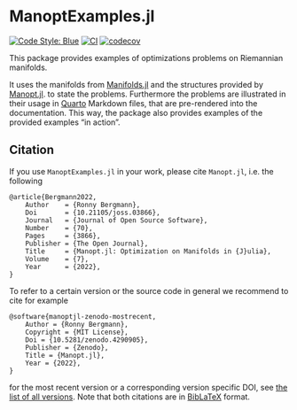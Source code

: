 # ManoptExamples.jl

[![Code Style: Blue](https://img.shields.io/badge/code%20style-blue-4495d1.svg)](https://github.com/invenia/BlueStyle)
[![CI](https://github.com/JuliaManifolds/ManoptExamples.jl/workflows/CI/badge.svg)](https://github.com/JuliaManifolds/ManoptExamples.jl/actions?query=workflow%3ACI+branch%3Amain)
[![codecov](https://codecov.io/gh/JuliaManifolds/ManoptExamples.jl/branch/main/graph/badge.svg)](https://codecov.io/gh/JuliaManifolds/ManoptExamples.jl)


This package provides examples of optimizations problems on Riemannian manifolds.

It uses the manifolds from [Manifolds.jl](https://juliamanifolds.github.io/Manifolds.jl/) and the structures provided by [Manopt.jl](https://manoptjl.org/).
to state the problems.
Furthermore the problems are illustrated in their usage in [Quarto](https://quarto.org) Markdown files, that
are pre-rendered into the documentation. This way, the package also provides examples of
the provided examples “in action”.

## Citation

If you use `ManoptExamples.jl` in your work, please cite `Manopt.jl`, i.e. the following

```biblatex
@article{Bergmann2022,
    Author    = {Ronny Bergmann},
    Doi       = {10.21105/joss.03866},
    Journal   = {Journal of Open Source Software},
    Number    = {70},
    Pages     = {3866},
    Publisher = {The Open Journal},
    Title     = {Manopt.jl: Optimization on Manifolds in {J}ulia},
    Volume    = {7},
    Year      = {2022},
}
```

To refer to a certain version or the source code in general we recommend to cite for example

```biblatex
@software{manoptjl-zenodo-mostrecent,
    Author = {Ronny Bergmann},
    Copyright = {MIT License},
    Doi = {10.5281/zenodo.4290905},
    Publisher = {Zenodo},
    Title = {Manopt.jl},
    Year = {2022},
}
```

for the most recent version or a corresponding version specific DOI, see [the list of all versions](https://zenodo.org/search?page=1&size=20&q=conceptrecid:%224290905%22&sort=-version&all_versions=True).
Note that both citations are in [BibLaTeX](https://ctan.org/pkg/biblatex) format.